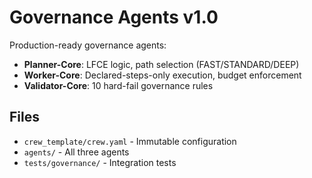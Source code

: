 # Governance Agents v1.0

Production-ready governance agents:
- **Planner-Core**: LFCE logic, path selection (FAST/STANDARD/DEEP)
- **Worker-Core**: Declared-steps-only execution, budget enforcement
- **Validator-Core**: 10 hard-fail governance rules

## Files
- `crew_template/crew.yaml` - Immutable configuration
- `agents/` - All three agents
- `tests/governance/` - Integration tests
